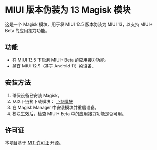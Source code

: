 # MIUI 版本伪装为 13 Magisk 模块

这是一个 Magisk 模块，用于将 MIUI 12.5 版本伪装为 MIUI 13，以支持 MIUI+ Beta 的应用接力功能。

## 功能
- 在 MIUI 12.5 下启用 MIUI+ Beta 的应用接力功能。
- 兼容 MIUI 12.5（基于 Android 11）的设备。

## 安装方法
1. 确保设备已安装 Magisk。
2. 从以下链接下载模块：
   [下载模块](https://github.com/Xizicl/make_miui_version_to_13_magisk_module/releases)
3. 在 Magisk Manager 中安装模块并重启设备。
4. 模块生效后，检查 MIUI+ Beta 中的应用接力功能是否可用。

## 许可证
本项目基于 [MIT 许可证](LICENSE) 开源。
